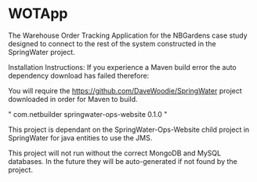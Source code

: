 # WOTApp

The Warehouse Order Tracking Application for the NBGardens case study designed to connect to the rest of the system constructed in the SpringWater project.

Installation Instructions:
If you experience a Maven build error the auto dependency download has failed therefore:

You will require the https://github.com/DaveWoodie/SpringWater project downloaded in order for Maven to build.

"<dependency>
	<groupId>com.netbuilder</groupId>
	<artifactId>springwater-ops-website</artifactId>
	<version>0.1.0</version>
</dependency>"

This project is dependant on the SpringWater-Ops-Website child project in SpringWater for java entities to use the JMS.

This project will not run without the correct MongoDB and MySQL databases. In the future they will be auto-generated if not found by the project.
